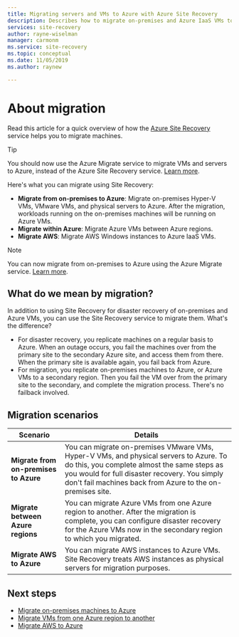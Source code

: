 ```yaml
---
title: Migrating servers and VMs to Azure with Azure Site Recovery 
description: Describes how to migrate on-premises and Azure IaaS VMs to Azure using the Azure Site Recovery service.
services: site-recovery
author: rayne-wiselman
manager: carmonm
ms.service: site-recovery
ms.topic: conceptual
ms.date: 11/05/2019
ms.author: raynew

---
```

# About migration

Read this article for a quick overview of how the [Azure Site Recovery](site-recovery-overview.md) service helps you to migrate machines. 

> [!TIP]
> You should now use the Azure Migrate service to migrate VMs and servers to Azure, instead of the Azure Site Recovery service. [Learn more](../migrate/migrate-services-overview.md).


Here's what you can migrate using Site Recovery:

- **Migrate from on-premises to Azure**: Migrate on-premises Hyper-V VMs, VMware VMs, and physical servers to Azure. After the migration, workloads running on the on-premises machines will be running on Azure VMs. 
- **Migrate within Azure**: Migrate Azure VMs between Azure regions. 
- **Migrate AWS**: Migrate AWS Windows instances to Azure IaaS VMs. 

> [!NOTE]
> You can now migrate from on-premises to Azure using the Azure Migrate service. [Learn more](../migrate/migrate-overview.md).

## What do we mean by migration?

In addition to using Site Recovery for disaster recovery of on-premises and Azure VMs, you can use the Site Recovery service to migrate them. What's the difference?

- For disaster recovery, you replicate machines on a regular basis to Azure. When an outage occurs, you fail the machines over from the primary site to the secondary Azure site, and access them from there. When the primary site is available again, you fail back from Azure.
- For migration, you replicate on-premises machines to Azure, or Azure VMs to a secondary region. Then you fail the VM over from the primary site to the secondary, and complete the migration process. There's no failback involved.  


## Migration scenarios

**Scenario** | **Details**
--- | ---
**Migrate from on-premises to Azure** | You can migrate on-premises VMware VMs, Hyper-V VMs, and physical servers to Azure. To do this, you complete almost the same steps as you would for full disaster recovery. You simply don't fail machines back from Azure to the on-premises site.
**Migrate between Azure regions** | You can migrate Azure VMs from one Azure region to another. After the migration is complete, you can configure disaster recovery for the Azure VMs now in the secondary region to which you migrated.
**Migrate AWS to Azure** | You can migrate AWS instances to Azure VMs. Site Recovery treats AWS instances as physical servers for migration purposes. 

## Next steps

- [Migrate on-premises machines to Azure](migrate-tutorial-on-premises-azure.md)
- [Migrate VMs from one Azure region to another](azure-to-azure-tutorial-migrate.md)
- [Migrate AWS to Azure](migrate-tutorial-aws-azure.md)
